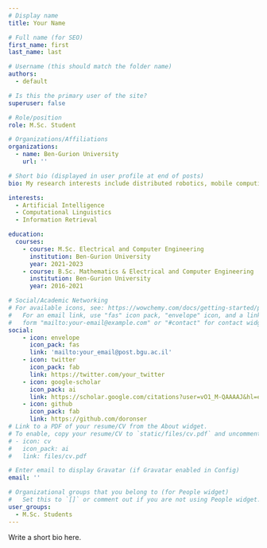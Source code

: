 ```yaml
---
# Display name
title: Your Name

# Full name (for SEO)
first_name: first
last_name: last

# Username (this should match the folder name)
authors:
  - default

# Is this the primary user of the site?
superuser: false

# Role/position
role: M.Sc. Student

# Organizations/Affiliations
organizations:
  - name: Ben-Gurion University
    url: ''

# Short bio (displayed in user profile at end of posts)
bio: My research interests include distributed robotics, mobile computing and programmable matter.

interests:
  - Artificial Intelligence
  - Computational Linguistics
  - Information Retrieval

education:
  courses:
    - course: M.Sc. Electrical and Computer Engineering
      institution: Ben-Gurion University
      year: 2021-2023
    - course: B.Sc. Mathematics & Electrical and Computer Engineering
      institution: Ben-Gurion University
      year: 2016-2021

# Social/Academic Networking
# For available icons, see: https://wowchemy.com/docs/getting-started/page-builder/#icons
#   For an email link, use "fas" icon pack, "envelope" icon, and a link in the
#   form "mailto:your-email@example.com" or "#contact" for contact widget.
social:
    - icon: envelope
      icon_pack: fas
      link: 'mailto:your_email@post.bgu.ac.il'
    - icon: twitter
      icon_pack: fab
      link: https://twitter.com/your_twitter
    - icon: google-scholar
      icon_pack: ai
      link: https://scholar.google.com/citations?user=vO1_M-QAAAAJ&hl=en
    - icon: github
      icon_pack: fab
      link: https://github.com/doronser
# Link to a PDF of your resume/CV from the About widget.
# To enable, copy your resume/CV to `static/files/cv.pdf` and uncomment the lines below.
# - icon: cv
#   icon_pack: ai
#   link: files/cv.pdf

# Enter email to display Gravatar (if Gravatar enabled in Config)
email: ''

# Organizational groups that you belong to (for People widget)
#   Set this to `[]` or comment out if you are not using People widget.
user_groups:
  - M.Sc. Students
---
```


Write a short bio here.
